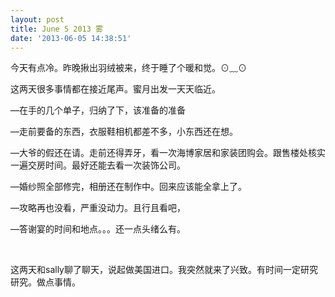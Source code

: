 ```yaml
---
layout: post
title: June 5 2013 雾
date: '2013-06-05 14:38:51'
---
```



今天有点冷。昨晚揪出羽绒被来，终于睡了个暖和觉。⊙﹏⊙

这两天很多事情都在接近尾声。蜜月出发一天天临近。

—在手的几个单子，归纳了下，该准备的准备

—走前要备的东西，衣服鞋相机都差不多，小东西还在想。

—大爷的假还在请。走前还得弄牙，看一次海博家居和家装团购会。跟售楼处核实一遍交房时间。最好还能去看一次装饰公司。

—婚纱照全部修完，相册还在制作中。回来应该能全拿上了。

—攻略再也没看，严重没动力。且行且看吧，

—答谢宴的时间和地点。。。还一点头绪么有。

 

这两天和sally聊了聊天，说起做美国进口。我突然就来了兴致。有时间一定研究研究。做点事情。

 


